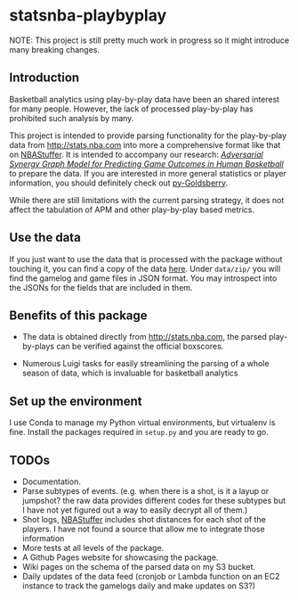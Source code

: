 # statsnba-playbyplay

NOTE: This project is still pretty much work in progress so it might introduce
many breaking changes.

## Introduction

Basketball analytics using play-by-play data have been an shared interest for
many people. However, the lack of processed play-by-play has prohibited such
analysis by many.

This project is intended to provide parsing functionality for the play-by-play data
from <http://stats.nba.com> into more a comprehensive format like that on
[NBAStuffer](https://downloads.nbastuffer.com/nba-play-by-play-data-sets). It is
intended to accompany our research:
*[Adversarial Synergy Graph Model for Predicting Game Outcomes in Human Basketball](http://www.somchaya.org/papers/2015_ALA_Liemhetcharat.pdf)*
to prepare the data. If you are interested in more general statistics or player
information, you should definitely check out [py-Goldsberry](https://github.com/bradleyfay/py-Goldsberry).

While there are still limitations with the current parsing strategy, it does not
affect the tabulation of APM and other play-by-play based metrics.

## Use the data
If you just want to use the data that is processed with the package without touching it,
you can find a copy of the data [here](http://statsnba.s3-website-us-east-1.amazonaws.com/).
Under `data/zip/` you will find the gamelog and game files in JSON format. You may introspect into the JSONs for the fields that are included in them.

## Benefits of this package
* The data is obtained directly from http://stats.nba.com, the parsed
  play-by-plays can be verified against the official boxscores.

* Numerous Luigi tasks for easily streamlining the parsing of a whole season of
  data, which is invaluable for basketball analytics

## Set up the environment

I use Conda to manage my Python virtual environments, but virtualenv is fine.
Install the packages required in `setup.py` and you are ready to go.

## TODOs
* Documentation.
* Parse subtypes of events. (e.g. when there is a shot, is it a layup or
  jumpshot? the raw data provides different codes for these subtypes but I have
  not yet figured out a way to easily decrypt all of them.)
* Shot logs,
  [NBAStuffer](https://downloads.nbastuffer.com/nba-play-by-play-data-sets)
  includes shot distances for each shot of the players. I have not found a
  source that allow me to integrate those information
* More tests at all levels of the package.
* A Github Pages website for showcasing the package.
* Wiki pages on the schema of the parsed data on my S3 bucket.
* Daily updates of the data feed (cronjob or Lambda function on an EC2 instance to track the gamelogs daily and make updates on S3?)

